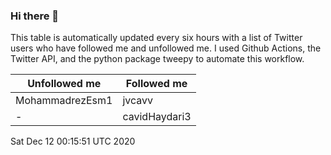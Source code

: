 ### Hi there 👋

This table is automatically updated every six hours with a list of Twitter users who have followed me and unfollowed me. I used Github Actions, the Twitter API, and the python package tweepy to automate this workflow.

| Unfollowed me |  Followed me |
| --- | --- |
|MohammadrezEsm1|jvcavv|
|-|cavidHaydari3|
Sat Dec 12 00:15:51 UTC 2020
